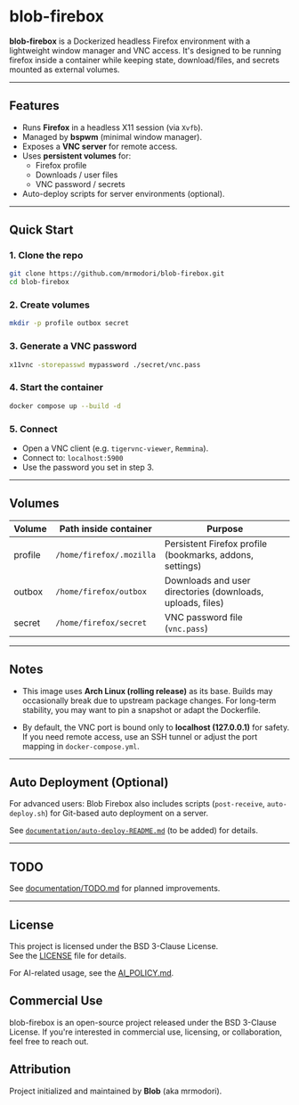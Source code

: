 # blob-firebox

**blob-firebox** is a Dockerized headless Firefox environment with a lightweight window manager and VNC access.
It's designed to be running firefox inside a container while keeping state, download/files, and secrets mounted as external volumes.

---

## Features
- Runs **Firefox** in a headless X11 session (via `Xvfb`).
- Managed by **bspwm** (minimal window manager).
- Exposes a **VNC server** for remote access.
- Uses **persistent volumes** for:
  - Firefox profile
  - Downloads / user files
  - VNC password / secrets
- Auto-deploy scripts for server environments (optional).

---

## Quick Start

### 1. Clone the repo
```bash
git clone https://github.com/mrmodori/blob-firebox.git
cd blob-firebox
```

### 2. Create volumes

```bash
mkdir -p profile outbox secret
```

### 3. Generate a VNC password

```bash
x11vnc -storepasswd mypassword ./secret/vnc.pass
```

### 4. Start the container

```bash
docker compose up --build -d
```

### 5. Connect

* Open a VNC client (e.g. `tigervnc-viewer`, `Remmina`).
* Connect to: `localhost:5900`
* Use the password you set in step 3.

---

## Volumes

| Volume  | Path inside container    | Purpose                                                    |
| ------- | ------------------------ | ---------------------------------------------------------- |
| profile | `/home/firefox/.mozilla` | Persistent Firefox profile (bookmarks, addons, settings)   |
| outbox  | `/home/firefox/outbox`   | Downloads and user directories (downloads, uploads, files) |
| secret  | `/home/firefox/secret`   | VNC password file (`vnc.pass`)                             |

---

## Notes

* This image uses **Arch Linux (rolling release)** as its base.
  Builds may occasionally break due to upstream package changes.
  For long-term stability, you may want to pin a snapshot or adapt the Dockerfile.

* By default, the VNC port is bound only to **localhost (127.0.0.1)** for safety.
  If you need remote access, use an SSH tunnel or adjust the port mapping in `docker-compose.yml`.

---

## Auto Deployment (Optional)

For advanced users:
Blob Firebox also includes scripts (`post-receive`, `auto-deploy.sh`) for Git-based auto deployment on a server.

See [`documentation/auto-deploy-README.md`](documentation/auto-deploy-README.md) (to be added) for details.

---

## TODO

See [documentation/TODO.md](documentation/TODO.md) for planned improvements.

---
## License

This project is licensed under the BSD 3-Clause License.  
See the [LICENSE](LICENSE) file for details.  

For AI-related usage, see the [AI_POLICY.md](AI_POLICY.md).

## Commercial Use

blob-firebox is an open-source project released under the BSD 3-Clause License.
If you're interested in commercial use, licensing, or collaboration, feel free to reach out.

## Attribution

Project initialized and maintained by **Blob** (aka mrmodori).
